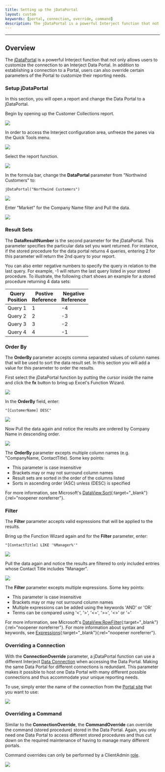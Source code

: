 ```yaml
---
title: Setting up the jDataPortal
layout: custom
keywords: [portal, connection, override, command]
description: The jDataPortal is a powerful Interject function that not only allows users to customize the connection to an Interject Data Portal. In addition to establishing a connection to a Portal, users can also override certain parameters of the Portal to customize their reporting needs.
---
```

* * *

## Overview

The [jDataPortal](/wIndex/jDataPortal.html) is a powerful Interject function that not only allows users to customize the connection to an Interject Data Portal. In addition to establishing a connection to a Portal, users can also override certain parameters of the Portal to customize their reporting needs.

### Setup jDataPortal

In this section, you will open a report and change the Data Portal to a jDataPortal.

Begin by opening up the Customer Collections report.

![](/images/SetupjDataPortal/CustomerCollectionsReport.png)
<br>

In order to access the Interject configuration area, unfreeze the panes via the Quick Tools menu.

![](/images/SetupjDataPortal/UnFreezePanes.png)
<br>

Select the report function.

![](/images/SetupjDataPortal/ReportFunctionSelected.png)
<br>

In the formula bar, change the **DataPortal** parameter from "Northwind Customers" to:

```
jDataPortal("Northwind Customers")
```

![](/images/SetupjDataPortal/FormulaBar.png)
<br>

Enter "Market" for the Company Name filter and Pull the data.

![](/images/SetupjDataPortal/PullData.png)
<br>

### Result Sets

The **DataResultNumber** is the second parameter for the jDataPortal. This parameter specifies the particular data set you want returned. For instance, if the stored procedure for the data portal returns 4 queries, entering 2 for this parameter will return the 2nd query to your report.

You can also enter negative numbers to specify the query in relation to the last query. For example, -1 will return the last query listed in your stored procedure. To illustrate, the following chart shows an example for a stored procedure returning 4 data sets:

| Query<br>Position | Postive<br>Reference | Negative<br>Reference |
|---|---|---|
| Query 1 | 1 | -4 |
| Query 2 | 2 | -3 |
| Query 3 | 3 | -2 |
| Query 4 | 4 | -1 |

### Order By

The **OrderBy** parameter accepts comma separated values of column names that will be used to sort the data result set. In this section you will add a value for this parameter to order the results.

First select the jDataPortal function by putting the cursor inside the name and click the **fx** button to bring up Excel's Function Wizard.

![](/images/SetupjDataPortal/SelectFx.png)
<br>

In the **OrderBy** field, enter:

```
"[CustomerName] DESC"
```

![](/images/SetupjDataPortal/AddOrderBy.png)
<br>

Now Pull the data again and notice the results are ordered by Company Name in descending order.

![](/images/SetupjDataPortal/ResultsOrdered.png)
<br>

The **OrderBy** parameter excepts multiple column names (e.g. "CompanyName, ContactTitle). Some key points:

* This parameter is case insensitive
* Brackets may or may not surround column names
* Result sets are sorted in the order of the columns listed
* Sorts in ascending order (ASC) unless (DESC) is specified

For more information, see Microsoft's [DataView.Sort](https://learn.microsoft.com/en-us/dotnet/api/system.data.dataview.sort){:target="_blank"}{:rel="noopener noreferrer"}.

### Filter

The **Filter** parameter accepts valid expressions that will be applied to the results. 

Bring up the Function Wizard again and for the **Filter** parameter, enter:

```
"[ContactTitle] LIKE '%Manager%'"
```

![](/images/SetupjDataPortal/AddFilter.png)
<br>

Pull the data again and notice the results are filtered to only included entries whose Contact Title includes "Manager".

![](/images/SetupjDataPortal/ResultsFiltered.png)
<br>

The **Filter** parameter excepts multiple expressions. Some key points:

* This parameter is case insensitive
* Brackets may or may not surround column names
* Multiple expressions can be added using the keywords 'AND' or 'OR'
* Terms can be compared using '<', '>', '<=', '>=', '<>' or '='

For more information, see Microsoft's [DataView.RowFilter](https://learn.microsoft.com/en-us/dotnet/api/system.data.dataview.rowfilter){:target="_blank"}{:rel="noopener noreferrer"}. For more information about syntax and keywords, see [Expressions](https://learn.microsoft.com/en-us/dotnet/api/system.data.datacolumn.expression){:target="_blank"}{:rel="noopener noreferrer"}.

### Overriding a Connection

With the **ConnectionOverride** parameter, a jDataPortal function can use a different Interject [Data Connection](/wPortal/Data-Connections.html) when accessing the Data Portal. Making the same Data Portal for different connections is redundant. This parameter makes it possible to host one Data Portal with many different possible connections and thus accommodate your unique reporting needs.

To use, simply enter the name of the connection from the [Portal site](https://portal.gointerject.com/DataPortals.html) that you want to use:

![](/images/SetupjDataPortal/ConnectionOverride.png)
<br>

### Overriding a Command

Similar to the **ConnectionOverride**, the **CommandOverride** can override the command (stored procedure) stored in the Data Portal. Again, you only need one Data Portal to access different stored procedures and thus cut down on the required maintenance of having to manage many different portals. 

Command overrides can only be performed by a ClientAdmin [role](/wPortal/INTERJECT-Roles.html).

![](/images/SetupjDataPortal/CommandOverride.png)
<br>
